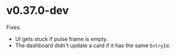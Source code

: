 # v0.37.0-dev

Fixes:

- UI gets stuck if pulse frame is empty.
- The dashboard didn't update a card if it has the same `EntryId`.
